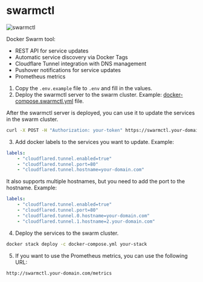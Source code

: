 # swarmctl

![swarmctl](https://i.gyazo.com/41976189f3f92b5ccdacc914b4b73e37.png)

Docker Swarm tool:
- REST API for service updates
- Automatic service discovery via Docker Tags
- Cloudflare Tunnel integration with DNS management
- Pushover notifications for service updates
- Prometheus metrics

1. Copy the `.env.example` file to `.env` and fill in the values.
2. Deploy the swarmctl server to the swarm cluster. Example: [docker-compose.swarmctl.yml](https://github.com/alexraskin/infrastructure/blob/main/swarmctl/docker-compose.swarmctl.yml) file.

After the swarmctl server is deployed, you can use it to update the services in the swarm cluster.

```bash
curl -X POST -H "Authorization: your-token" https://swarmctl.your-domain.com/v1/update/your-service?image=your-image
```
3. Add docker labels to the services you want to update. Example:

```yaml
labels:
    - "cloudflared.tunnel.enabled=true"
    - "cloudflared.tunnel.port=80"
    - "cloudflared.tunnel.hostname=your-domain.com"
```
It also supports multiple hostnames, but you need to add the port to the hostname. Example:

```yaml
labels:
    - "cloudflared.tunnel.enabled=true"
    - "cloudflared.tunnel.port=80"
    - "cloudflared.tunnel.0.hostname=your-domain.com"
    - "cloudflared.tunnel.1.hostname=2.your-domain.com"
```

4. Deploy the services to the swarm cluster.

```bash
docker stack deploy -c docker-compose.yml your-stack
```

5. If you want to use the Prometheus metrics, you can use the following URL:

```
http://swarmctl.your-domain.com/metrics
```
